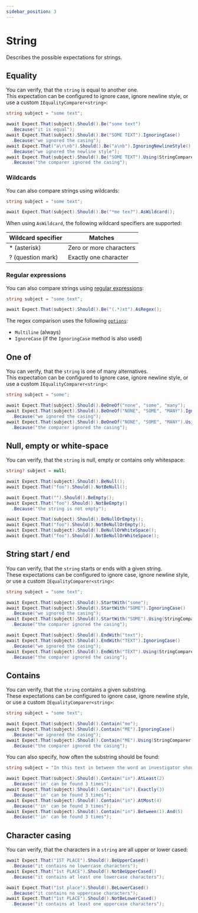 ```yaml
---
sidebar_position: 3
---
```


# String

Describes the possible expectations for strings.

## Equality

You can verify, that the `string` is equal to another one.  
This expectation can be configured to ignore case, ignore newline style, or use a custom `IEqualityComparer<string>`:
```csharp
string subject = "some text";

await Expect.That(subject).Should().Be("some text")
  .Because("it is equal");
await Expect.That(subject).Should().Be("SOME TEXT").IgnoringCase()
  .Because("we ignored the casing");
await Expect.That("a\r\nb").Should().Be("a\nb").IgnoringNewlineStyle()
  .Because("we ignored the newline style");
await Expect.That(subject).Should().Be("SOME TEXT").Using(StringComparer.OrdinalIgnoreCase)
  .Because("the comparer ignored the casing");
```

### Wildcards

You can also compare strings using wildcards:
```csharp
string subject = "some text";

await Expect.That(subject).Should().Be("*me tex?").AsWildcard();
```

When using `AsWildcard`, the following wildcard specifiers are supported:

| Wildcard specifier | Matches                 |
|--------------------|-------------------------|
| * (asterisk)       | Zero or more characters |
| ? (question mark)  | Exactly one character   |

### Regular expressions

You can also compare strings using [regular expressions](https://learn.microsoft.com/en-us/dotnet/standard/base-types/regular-expressions):
```csharp
string subject = "some text";

await Expect.That(subject).Should().Be("(.*)xt").AsRegex();
```

The regex comparison uses the following [`options`](https://learn.microsoft.com/en-us/dotnet/api/system.text.regularexpressions.regexoptions?view=net-8.0#fields):
- `Multiline` (always)
- `IgnoreCase` (if the `IgnoringCase` method is also used)


## One of

You can verify, that the `string` is one of many alternatives.  
This expectation can be configured to ignore case, ignore newline style, or use a custom `IEqualityComparer<string>`:

```csharp
string subject = "some";

await Expect.That(subject).Should().BeOneOf("none", "some", "many");
await Expect.That(subject).Should().BeOneOf("NONE", "SOME", "MANY").IgnoringCase()
  .Because("we ignored the casing");
await Expect.That(subject).Should().BeOneOf("NONE", "SOME", "MANY").Using(StringComparer.OrdinalIgnoreCase)
  .Because("the comparer ignored the casing");
```


## Null, empty or white-space

You can verify, that the `string` is null, empty or contains only whitespace:
```csharp
string? subject = null;

await Expect.That(subject).Should().BeNull();
await Expect.That("foo").Should().NotBeNull();

await Expect.That("").Should().BeEmpty();
await Expect.That("foo").Should().NotBeEmpty()
  .Because("the string is not empty");

await Expect.That(subject).Should().BeNullOrEmpty();
await Expect.That("foo").Should().NotBeNullOrEmpty();
await Expect.That(subject).Should().BeNullOrWhiteSpace();
await Expect.That("foo").Should().NotBeNullOrWhiteSpace();
```


## String start / end

You can verify, that the `string` starts or ends with a given string.  
These expectations can be configured to ignore case, ignore newline style, or use a custom `IEqualityComparer<string>`:
```csharp
string subject = "some text";

await Expect.That(subject).Should().StartWith("some");
await Expect.That(subject).Should().StartWith("SOME").IgnoringCase()
  .Because("we ignored the casing");
await Expect.That(subject).Should().StartWith("SOME").Using(StringComparer.OrdinalIgnoreCase)
  .Because("the comparer ignored the casing");

await Expect.That(subject).Should().EndWith("text");
await Expect.That(subject).Should().EndWith("TEXT").IgnoringCase()
  .Because("we ignored the casing");
await Expect.That(subject).Should().EndWith("TEXT").Using(StringComparer.OrdinalIgnoreCase)
  .Because("the comparer ignored the casing");
```


## Contains

You can verify, that the `string` contains a given substring.  
These expectations can be configured to ignore case, ignore newline style, or use a custom `IEqualityComparer<string>`:
```csharp
string subject = "some text";

await Expect.That(subject).Should().Contain("me");
await Expect.That(subject).Should().Contain("ME").IgnoringCase()
  .Because("we ignored the casing");
await Expect.That(subject).Should().Contain("ME").Using(StringComparer.OrdinalIgnoreCase)
  .Because("the comparer ignored the casing");
```

You can also specify, how often the substring should be found:
```csharp
string subject = "In this text in between the word an investigator should find the word 'IN' multiple times.";

await Expect.That(subject).Should().Contain("in").AtLeast(2)
  .Because("'in' can be found 3 times");
await Expect.That(subject).Should().Contain("in").Exactly(3)
  .Because("'in' can be found 3 times");
await Expect.That(subject).Should().Contain("in").AtMost(4)
  .Because("'in' can be found 3 times");
await Expect.That(subject).Should().Contain("in").Between(1).And(5)
  .Because("'in' can be found 3 times");
```


## Character casing

You can verify, that the characters in a `string` are all upper or lower cased:
```csharp
await Expect.That("1ST PLACE").Should().BeUpperCased()
  .Because("it contains no lowercase characters");
await Expect.That("1st PLACE").Should().NotBeUpperCased()
  .Because("it contains at least one lowercase characters");

await Expect.That("1st place").Should().BeLowerCased()
  .Because("it contains no uppercase characters");
await Expect.That("1st PLACE").Should().NotBeLowerCased()
  .Because("it contains at least one uppercase characters");
```
